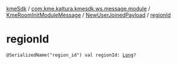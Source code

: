 [kmeSdk](../../../index.md) / [com.kme.kaltura.kmesdk.ws.message.module](../../index.md) / [KmeRoomInitModuleMessage](../index.md) / [NewUserJoinedPayload](index.md) / [regionId](./region-id.md)

# regionId

`@SerializedName("region_id") val regionId: `[`Long`](https://kotlinlang.org/api/latest/jvm/stdlib/kotlin/-long/index.html)`?`